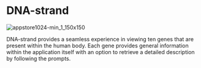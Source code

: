 # DNA-strand

![appstore1024-min_1_150x150](https://user-images.githubusercontent.com/68039887/140661017-c3435f7d-3fbc-4a42-9e84-4de84981636e.png)

DNA-strand provides a seamless experience in viewing ten genes that are present within the human body. Each gene provides general information within the application itself with an option to retrieve a detailed description by following the prompts.
